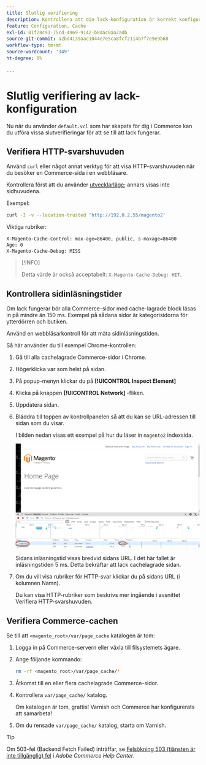 ```yaml
---
title: Slutlig verifiering
description: Kontrollera att din lack-konfiguration är korrekt konfigurerad för att fungera med Adobe Commerce-programmet.
feature: Configuration, Cache
exl-id: 01f28c93-75cd-4969-9142-b8dac0aa2adb
source-git-commit: a2bd4139aac1044e7e5ca8fcf2114b7f7e9e9b68
workflow-type: tm+mt
source-wordcount: '349'
ht-degree: 0%

---
```


# Slutlig verifiering av lack-konfiguration

Nu när du använder `default.vcl` som har skapats för dig i Commerce kan du utföra vissa slutverifieringar för att se till att lack fungerar.

## Verifiera HTTP-svarshuvuden

Använd `curl` eller något annat verktyg för att visa HTTP-svarshuvuden när du besöker en Commerce-sida i en webbläsare.

Kontrollera först att du använder [utvecklarläge](../cli/set-mode.md#change-to-developer-mode); annars visas inte sidhuvudena.

Exempel:

```bash
curl -I -v --location-trusted 'http://192.0.2.55/magento2'
```

Viktiga rubriker:

```terminal
X-Magento-Cache-Control: max-age=86400, public, s-maxage=86400
Age: 0
X-Magento-Cache-Debug: MISS
```

>[!INFO]
>
>Detta värde är också acceptabelt: `X-Magento-Cache-Debug: HIT`.

## Kontrollera sidinläsningstider

Om lack fungerar bör alla Commerce-sidor med cache-lagrade block läsas in på mindre än 150 ms. Exempel på sådana sidor är kategorisidorna för ytterdörren och butiken.

Använd en webbläsarkontroll för att mäta sidinläsningstiden.

Så här använder du till exempel Chrome-kontrollen:

1. Gå till alla cachelagrade Commerce-sidor i Chrome.
1. Högerklicka var som helst på sidan.
1. På popup-menyn klickar du på **[!UICONTROL Inspect Element]**
1. Klicka på knappen **[!UICONTROL Network]** -fliken.
1. Uppdatera sidan.
1. Bläddra till toppen av kontrollpanelen så att du kan se URL-adressen till sidan som du visar.

   I bilden nedan visas ett exempel på hur du läser in `magento2` indexsida.

   ![Klicka på sidan som du visar](../../assets/configuration/varnish-inspector.png)

   Sidans inläsningstid visas bredvid sidans URL. I det här fallet är inläsningstiden 5 ms. Detta bekräftar att lack cachelagrade sidan.

1. Om du vill visa rubriker för HTTP-svar klickar du på sidans URL (i kolumnen Namn).

   Du kan visa HTTP-rubriker som beskrivs mer ingående i avsnittet Verifiera HTTP-svarshuvuden.

## Verifiera Commerce-cachen

Se till att `<magento_root>/var/page_cache` katalogen är tom:

1. Logga in på Commerce-servern eller växla till filsystemets ägare.
1. Ange följande kommando:

   ```bash
   rm -rf <magento_root>/var/page_cache/*
   ```

1. Åtkomst till en eller flera cachelagrade Commerce-sidor.
1. Kontrollera `var/page_cache/` katalog.

   Om katalogen är tom, grattis! Varnish och Commerce har konfigurerats att samarbeta!

1. Om du rensade `var/page_cache/` katalog, starta om Varnish.

>[!TIP]
>
>Om 503-fel (Backend Fetch Failed) inträffar, se [Felsökning 503 (tjänsten är inte tillgänglig) fel](https://experienceleague.adobe.com/docs/commerce-knowledge-base/kb/troubleshooting/miscellaneous/troubleshooting-503-errors.html) i _Adobe Commerce Help Center_.
